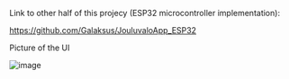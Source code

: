 Link to other half of this projecy (ESP32 microcontroller implementation):

https://github.com/Galaksus/JouluvaloApp_ESP32

Picture of the UI

![image](https://github.com/Galaksus/JouluvaloApp_ESP32/assets/101001964/dae28c7d-1b4d-47de-9b0a-ea8de42693b6)
